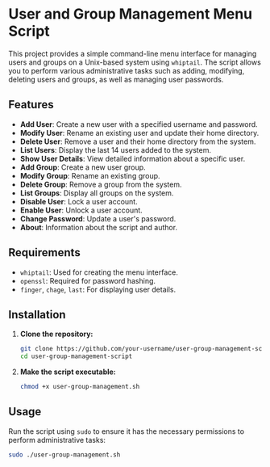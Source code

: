 # User and Group Management Menu Script

This project provides a simple command-line menu interface for managing users and groups on a Unix-based system using `whiptail`. The script allows you to perform various administrative tasks such as adding, modifying, deleting users and groups, as well as managing user passwords.

## Features

- **Add User**: Create a new user with a specified username and password.
- **Modify User**: Rename an existing user and update their home directory.
- **Delete User**: Remove a user and their home directory from the system.
- **List Users**: Display the last 14 users added to the system.
- **Show User Details**: View detailed information about a specific user.
- **Add Group**: Create a new user group.
- **Modify Group**: Rename an existing group.
- **Delete Group**: Remove a group from the system.
- **List Groups**: Display all groups on the system.
- **Disable User**: Lock a user account.
- **Enable User**: Unlock a user account.
- **Change Password**: Update a user's password.
- **About**: Information about the script and author.

## Requirements

- `whiptail`: Used for creating the menu interface.
- `openssl`: Required for password hashing.
- `finger`, `chage`, `last`: For displaying user details.

## Installation

1. **Clone the repository:**

    ```bash
    git clone https://github.com/your-username/user-group-management-script.git
    cd user-group-management-script
    ```

2. **Make the script executable:**

    ```bash
    chmod +x user-group-management.sh
    ```

## Usage

Run the script using `sudo` to ensure it has the necessary permissions to perform administrative tasks:

```bash
sudo ./user-group-management.sh
